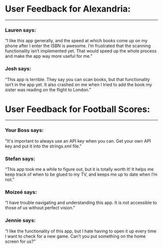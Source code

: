 # User Feedback for Alexandria:
______________________________

### Lauren says:

“I like this app generally, and the speed at which books come up on my phone after I enter the ISBN is awesome. I’m frustrated that the scanning functionality isn’t implemented yet. That would speed up the whole process and make the app way more useful for me.”

### Josh says:

“This app is terrible. They say you can scan books, but that functionality isn’t in the app yet. It also crashed on me when I tried to add the book my sister was reading on the flight to London.”

# User Feedback for Football Scores:
____________________________________

### Your Boss says:

"It's important to always use an API key when you can. Get your own API key and put it into the strings.xml file."

### Stefan says:

“This app took me a while to figure out, but it is totally worth it! It helps me keep track of when to be glued to my TV, and keeps me up to date when I’m not.”

### Moizeé says:

“I have trouble navigating and understanding this app. It is not accessible to those of us without perfect vision."

### Jennie says:

“I like the functionality of this app, but I hate having to open it up every time I want to check for a new game. Can’t you put something on the home screen for us?”
